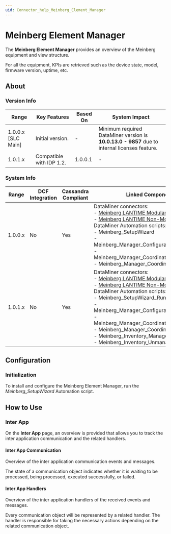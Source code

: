 ```yaml
---
uid: Connector_help_Meinberg_Element_Manager
---
```


# Meinberg Element Manager

The **Meinberg Element Manager** provides an overview of the Meinberg equipment and view structure.

For all the equipment, KPIs are retrieved such as the device state, model, firmware version, uptime, etc.

## About

### Version Info

| **Range**            | **Key Features**         | **Based On** | **System Impact**                                                                            |
|----------------------|--------------------------|--------------|----------------------------------------------------------------------------------------------|
| 1.0.0.x \[SLC Main\] | Initial version.         | \-           | Minimum required DataMiner version is **10.0.13.0 - 9857** due to internal licenses feature. |
| 1.0.1.x              | Compatible with IDP 1.2. | 1.0.0.1      | \-                                                                                           |

### System Info

| Range     | DCF Integration     | Cassandra Compliant     | Linked Components                                                                                                                                                                                                                                                                                                                                                                                                                                 |
|-----------|---------------------|-------------------------|---------------------------------------------------------------------------------------------------------------------------------------------------------------------------------------------------------------------------------------------------------------------------------------------------------------------------------------------------------------------------------------------------------------------------------------------------|
| 1.0.0.x   | No                  | Yes                     | DataMiner connectors:<br>- [Meinberg LANTIME Modular](xref:Connector_help_Meinberg_LANTIME_Modular)<br>- [Meinberg LANTIME Non-Modular](xref:Connector_help_Meinberg_LANTIME_Non-Modular)<br>DataMiner Automation scripts:<br>- Meinberg_SetupWizard<br>- Meinberg_Manager_ConfigurationRule_Creation<br>- Meinberg_Manager_Coordinates_Configuration<br>- Meinberg_Manager_Coordinates_Clear |
| 1.0.1.x   | No                  | Yes                     | DataMiner connectors:<br>- [Meinberg LANTIME Modular](xref:Connector_help_Meinberg_LANTIME_Modular)<br>- [Meinberg LANTIME Non-Modular](xref:Connector_help_Meinberg_LANTIME_Non-Modular)<br>DataMiner Automation scripts:<br>- Meinberg_SetupWizard_Run<br>- Meinberg_Manager_ConfigurationRule_Creation<br>- Meinberg_Manager_Coordinates_Configuration<br>- Meinberg_Manager_Coordinates_Clear<br>- Meinberg_Inventory_Manage_ImsModule<br>- Meinberg_Inventory_Unmanage_ImsModule |

## Configuration

### Initialization

To install and configure the Meinberg Element Manager, run the *Meinberg_SetupWizard* Automation script.

## How to Use

### Inter App

On the **Inter App** page, an overview is provided that allows you to track the inter application communication and the related handlers.

#### Inter App Communication

Overview of the inter application communication events and messages.

The state of a communication object indicates whether it is waiting to be processed, being processed, executed successfully, or failed.

#### Inter App Handlers

Overview of the inter application handlers of the received events and messages.

Every communication object will be represented by a related handler. The handler is responsible for taking the necessary actions depending on the related communication object.
